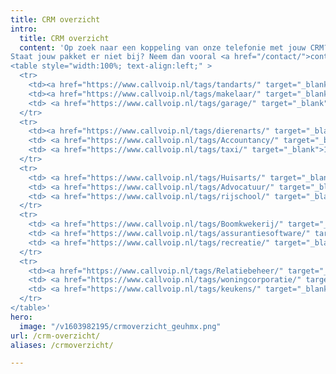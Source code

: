 ```yaml
---
title: CRM overzicht
intro:
  title: CRM overzicht
  content: 'Op zoek naar een koppeling van onze telefonie met jouw CRM? Bekijk dan in onderstaand overzicht met welke pakketten we nu al een koppeling hebben.<br> 
Staat jouw pakket er niet bij? Neem dan vooral <a href="/contact/">contact</a> met ons op, want dan onderzoeken we de mogelijkheid om ook jouw pakket zo snel mogelijk aan de lijst toe te voegen.<br><br>Snel keuzes:<br>
<table style="width:100%; text-align:left;" >
  <tr>
    <td><a href="https://www.callvoip.nl/tags/tandarts/" target="_blank">1. Tandartsen</a></td>
    <td><a href="https://www.callvoip.nl/tags/makelaar/" target="_blank">6. Makelaars</a></td>
    <td> <a href="https://www.callvoip.nl/tags/garage/" target="_blank">11. Garagebedrijven</a></td>
  </tr>
  <tr>
    <td><a href="https://www.callvoip.nl/tags/dierenarts/" target="_blank">2. Dierenartsen</a></td>
    <td> <a href="https://www.callvoip.nl/tags/Accountancy/" target="_blank">7. Accountancy</a></td>
    <td> <a href="https://www.callvoip.nl/tags/taxi/" target="_blank">12. Taxisoftware</a></td>
  </tr>
  <tr>
    <td> <a href="https://www.callvoip.nl/tags/Huisarts/" target="_blank">3.Huisartsen en zorgverleners</a></td>
    <td> <a href="https://www.callvoip.nl/tags/Advocatuur/" target="_blank">8. Advocatuur</a></td>
    <td> <a href="https://www.callvoip.nl/tags/rijschool/" target="_blank">13. Rijschoolhouders</a></td>
  </tr>
  <tr>
    <td> <a href="https://www.callvoip.nl/tags/Boomkwekerij/" target="_blank">4. Boomkwekerij</a></td>
    <td> <a href="https://www.callvoip.nl/tags/assurantiesoftware/" target="_blank">9. Assurantieën</a></td>
    <td> <a href="https://www.callvoip.nl/tags/recreatie/" target="_blank">14. Recreatiesector</a></td>
  </tr>
  <tr>
    <td><a href="https://www.callvoip.nl/tags/Relatiebeheer/" target="_blank">5. Relatiebeheer</a></td>
    <td> <a href="https://www.callvoip.nl/tags/woningcorporatie/" target="_blank">10. Woningcorporatie</a></td>
    <td> <a href="https://www.callvoip.nl/tags/keukens/" target="_blank">15. Keukenbranche</a></td>
  </tr>
</table>'
hero:
  image: "/v1603982195/crmoverzicht_geuhmx.png"
url: /crm-overzicht/
aliases: /crmoverzicht/

---
```

